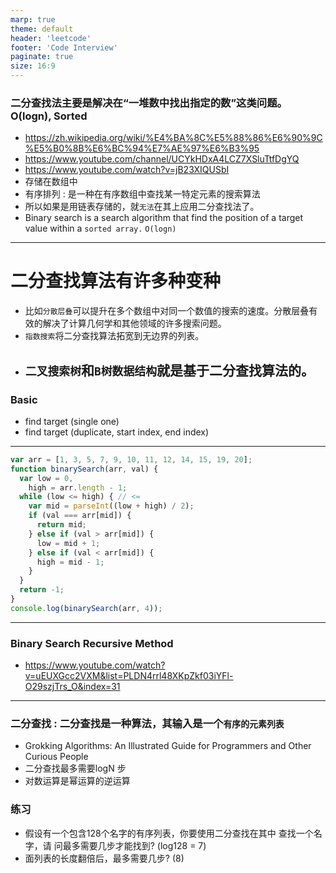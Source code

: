 ```yaml
---
marp: true
theme: default
header: 'leetcode'
footer: 'Code Interview'
paginate: true
size: 16:9
---
```


### 二分查找法主要是解决在“一堆数中找出指定的数”这类问题。O(logn), Sorted

- https://zh.wikipedia.org/wiki/%E4%BA%8C%E5%88%86%E6%90%9C%E5%B0%8B%E6%BC%94%E7%AE%97%E6%B3%95
- https://www.youtube.com/channel/UCYkHDxA4LCZ7XSluTtfDgYQ
- https://www.youtube.com/watch?v=jB23XIQUSbI
- 存储在数组中
- 有序排列 : 是一种在有序数组中查找某一特定元素的搜索算法
- 所以如果是用链表存储的，就`无法`在其上应用二分查找法了。
- Binary search is a search algorithm that find the position of a target value within a `sorted array.` `O(logn)`

---

# 二分查找算法有许多种变种

- 比如`分散层叠`可以提升在多个数组中对同一个数值的搜索的速度。分散层叠有效的解决了计算几何学和其他领域的许多搜索问题。
- `指数搜索`将二分查找算法拓宽到无边界的列表。
- ## `二叉搜索树`和`B树数据结构`就是基于二分查找算法的。

### Basic

- find target (single one)
- find target (duplicate, start index, end index)

---

```js
var arr = [1, 3, 5, 7, 9, 10, 11, 12, 14, 15, 19, 20];
function binarySearch(arr, val) {
  var low = 0,
    high = arr.length - 1;
  while (low <= high) { // <=
    var mid = parseInt((low + high) / 2);
    if (val === arr[mid]) {
      return mid;
    } else if (val > arr[mid]) {
      low = mid + 1;
    } else if (val < arr[mid]) {
      high = mid - 1;
    }
  }
  return -1;
}
console.log(binarySearch(arr, 4));
```

---

### Binary Search Recursive Method

- https://www.youtube.com/watch?v=uEUXGcc2VXM&list=PLDN4rrl48XKpZkf03iYFl-O29szjTrs_O&index=31

---
### 二分查找 : 二分查找是一种算法，其输入是一个`有序的元素列表`
- Grokking Algorithms: An Illustrated Guide for Programmers and Other Curious People
- 二分查找最多需要logN 步
- 对数运算是幂运算的逆运算

### 练习
- 假设有一个包含128个名字的有序列表，你要使用二分查找在其中
查找一个名字，请 问最多需要几步才能找到? (log128 = 7)
- 面列表的长度翻倍后，最多需要几步? (8)